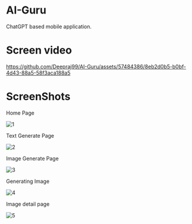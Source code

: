 # AI-Guru
ChatGPT based mobile application.

# Screen video

https://github.com/Deepraj99/AI-Guru/assets/57484386/8eb2d0b5-b0bf-4d43-88a5-58f3aca188a5

# ScreenShots
Home Page

![1](https://github.com/Deepraj99/AI-Guru/assets/57484386/f6a3e8bc-4745-42cf-ac25-5a845cc5d8ba)

Text Generate Page

![2](https://github.com/Deepraj99/AI-Guru/assets/57484386/458edb3f-9b42-4024-a110-9d23f9b895dd)

Image Generate Page

![3](https://github.com/Deepraj99/AI-Guru/assets/57484386/f1ee8c1d-577c-4de7-94b6-a7ada3863673)

Generating Image

![4](https://github.com/Deepraj99/AI-Guru/assets/57484386/d2d123eb-5542-4ecc-a0f8-9d05d59803ca)

Image detail page

![5](https://github.com/Deepraj99/AI-Guru/assets/57484386/46371e0c-12b8-42e1-a9c8-294fb2014e3a)
